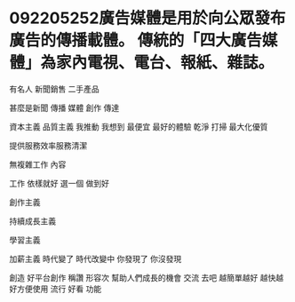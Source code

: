 # 092205252廣告媒體是用於向公眾發布廣告的傳播載體。 傳統的「四大廣告媒體」為家內電視、電台、報紙、雜誌。

有名人 新聞銷售 二手產品

甚麼是新聞 傳播 媒體 
創作 傳達


資本主義
品質主義
我推動
我想到
最便宜
最好的體驗
乾淨
打掃
最大化優質

提供服務效率服務清潔

無複雜工作
內容

工作 依樣就好
選一個
做到好

創作主義

持續成長主義

學習主義

加薪主義
時代變了
時代改變中
你發現了
你沒發現


創造 好平台創作
稱讚 形容次
幫助人們成長的機會 交流
去吧
越簡單越好 越快越好方便使用 流行 好看 功能
